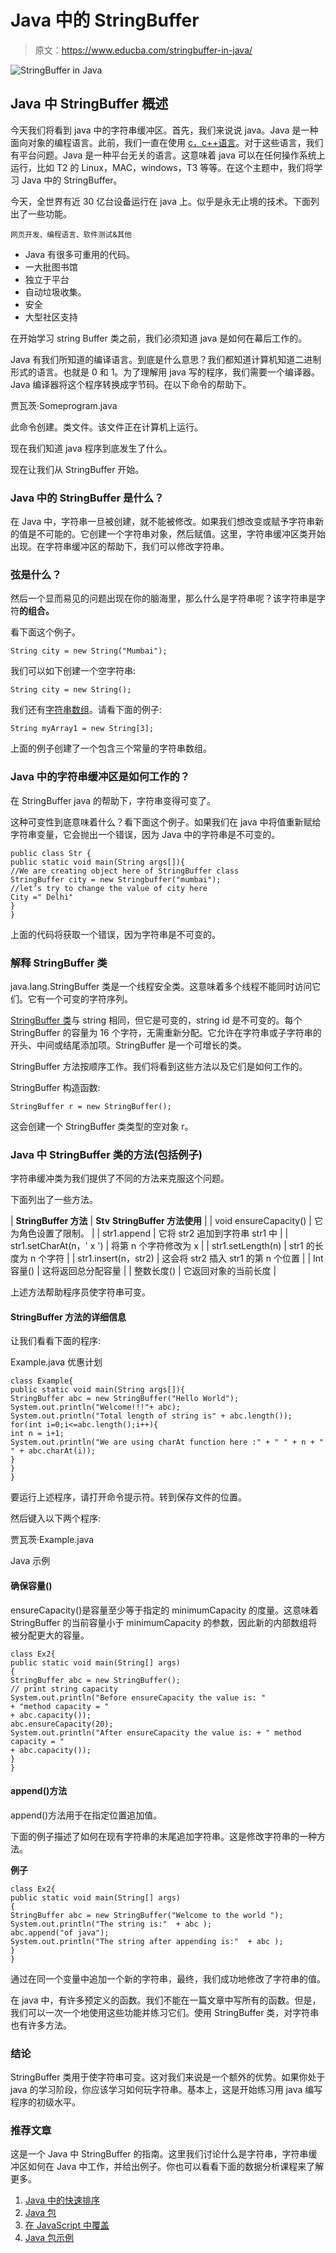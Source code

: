 # Java 中的 StringBuffer

> 原文：<https://www.educba.com/stringbuffer-in-java/>

![StringBuffer in Java](img/d98a43081ed746c472501545c5e3362c.png)



## Java 中 StringBuffer 概述

今天我们将看到 java 中的字符串缓冲区。首先，我们来说说 java。Java 是一种面向对象的编程语言。此前，我们一直在使用 [c，c++语言](https://www.educba.com/c-vs-c-plus-plus/)。对于这些语言，我们有平台问题。Java 是一种平台无关的语言。这意味着 java 可以在任何操作系统上运行，比如 T2 的 Linux，MAC，windows，T3 等等。在这个主题中，我们将学习 Java 中的 StringBuffer。

今天，全世界有近 30 亿台设备运行在 java 上。似乎是永无止境的技术。下面列出了一些功能。

<small>网页开发、编程语言、软件测试&其他</small>

*   Java 有很多可重用的代码。
*   一大批图书馆
*   独立于平台
*   自动垃圾收集。
*   安全
*   大型社区支持

在开始学习 string Buffer 类之前，我们必须知道 java 是如何在幕后工作的。

Java 有我们所知道的编译语言。到底是什么意思？我们都知道计算机知道二进制形式的语言。也就是 0 和 1。为了理解用 java 写的程序，我们需要一个编译器。Java 编译器将这个程序转换成字节码。在以下命令的帮助下。

贾瓦茨·Someprogram.java

此命令创建。类文件。该文件正在计算机上运行。

现在我们知道 java 程序到底发生了什么。

现在让我们从 StringBuffer 开始。

### Java 中的 StringBuffer 是什么？

在 Java 中，字符串一旦被创建，就不能被修改。如果我们想改变或赋予字符串新的值是不可能的。它创建一个字符串对象，然后赋值。这里，字符串缓冲区类开始出现。在字符串缓冲区的帮助下，我们可以修改字符串。

### 弦是什么？

然后一个显而易见的问题出现在你的脑海里，那么什么是字符串呢？该字符串是字符**的组合。**

看下面这个例子。

```
String city = new String("Mumbai");
```

我们可以如下创建一个空字符串:

```
String city = new String();
```

我们还有[字符串数组](https://www.educba.com/string-array-in-javascript/)。请看下面的例子:

```
String myArray1 = new String[3];
```

上面的例子创建了一个包含三个常量的字符串数组。

### Java 中的字符串缓冲区是如何工作的？

在 StringBuffer java 的帮助下，字符串变得可变了。

这种可变性到底意味着什么？看下面这个例子。如果我们在 java 中将值重新赋给字符串变量，它会抛出一个错误，因为 Java 中的字符串是不可变的。

```
public class Str {
public static void main(String args[]){
//We are creating object here of StringBuffer class
StringBuffer city = new Stringbuffer("mumbai");
//let’s try to change the value of city here
City =" Delhi"
}
}
```

上面的代码将获取一个错误，因为字符串是不可变的。

### 解释 StringBuffer 类

java.lang.StringBuffer 类是一个线程安全类。这意味着多个线程不能同时访问它们。它有一个可变的字符序列。

[StringBuffer 类](https://www.educba.com/stringbuffer-class-in-java/)与 string 相同，但它是可变的，string id 是不可变的。每个 StringBuffer 的容量为 16 个字符，无需重新分配。它允许在字符串或子字符串的开头、中间或结尾添加项。StringBuffer 是一个可增长的类。

StringBuffer 方法按顺序工作。我们将看到这些方法以及它们是如何工作的。

StringBuffer 构造函数:

```
StringBuffer r = new StringBuffer();
```

这会创建一个 StringBuffer 类类型的空对象 r。

### Java 中 StringBuffer 类的方法(包括例子)

字符串缓冲类为我们提供了不同的方法来克服这个问题。

下面列出了一些方法。

| **StringBuffer 方法** | **Stv** **StringBuffer 方法使用** |
| void ensureCapacity() | 它为角色设置了限制。 |
| str1.append | 它将 str2 追加到字符串 str1 中 |
| str1.setCharAt(n，' x ') | 将第 n 个字符修改为 x |
| str1.setLength(n) | str1 的长度为 n 个字符 |
| str1.insert(n，str2) | 这会将 str2 插入 str1 的第 n 个位置 |
| Int 容量() | 这将返回总分配容量 |
| 整数长度() | 它返回对象的当前长度 |

上述方法帮助程序员使字符串可变。

#### StringBuffer 方法的详细信息

让我们看看下面的程序:

Example.java 优惠计划

```
class Example{
public static void main(String args[]){
StringBuffer abc = new StringBuffer("Hello World");
System.out.println("Welcome!!!"+ abc);
System.out.println("Total length of string is" + abc.length());
for(int i=0;i<=abc.length();i++){
int n = i+1;
System.out.println("We are using charAt function here :" + " " + n + " " + abc.charAt(i));
}
}
}
```

要运行上述程序，请打开命令提示符。转到保存文件的位置。

然后键入以下两个程序:

贾瓦茨·Example.java

Java 示例

#### 确保容量()

ensureCapacity()是容量至少等于指定的 minimumCapacity 的度量。这意味着 StringBuffer 的当前容量小于 minimumCapacity 的参数，因此新的内部数组将被分配更大的容量。

```
class Ex2{
public static void main(String[] args)
{
StringBuffer abc = new StringBuffer();
// print string capacity
System.out.println("Before ensureCapacity the value is: "
+ "method capacity = "
+ abc.capacity());
abc.ensureCapacity(20);
System.out.println("After ensureCapacity the value is: + " method capacity = "
+ abc.capacity());
}
}
```

#### append()方法

append()方法用于在指定位置追加值。

下面的例子描述了如何在现有字符串的末尾追加字符串。这是修改字符串的一种方法。

**例子**

```
class Ex2{
public static void main(String[] args)
{
StringBuffer abc = new StringBuffer("Welcome to the world ");
System.out.println("The string is:"  + abc );
abc.append("of java");
System.out.println("The string after appending is:"  + abc );
}
}
```

通过在同一个变量中追加一个新的字符串，最终，我们成功地修改了字符串的值。

在 java 中，有许多预定义的函数。我们不能在一篇文章中写所有的函数。但是，我们可以一次一个地使用这些功能并练习它们。使用 StringBuffer 类，对字符串也有许多方法。

### 结论

StringBuffer 类用于使字符串可变。这对我们来说是一个额外的优势。如果你处于 java 的学习阶段，你应该学习如何玩字符串。基本上，这是开始练习用 java 编写程序的初级水平。

### 推荐文章

这是一个 Java 中 StringBuffer 的指南。这里我们讨论什么是字符串，字符串缓冲区如何在 Java 中工作，并给出例子。你也可以看看下面的数据分析课程来了解更多。

1.  [Java 中的快速排序](https://www.educba.com/quick-sort-in-java/)
2.  [Java 包](https://www.educba.com/java-packages/)
3.  [在 JavaScript 中覆盖](https://www.educba.com/overriding-in-javascript/)
4.  [Java 包示例](https://www.educba.com/java-package-example/)





